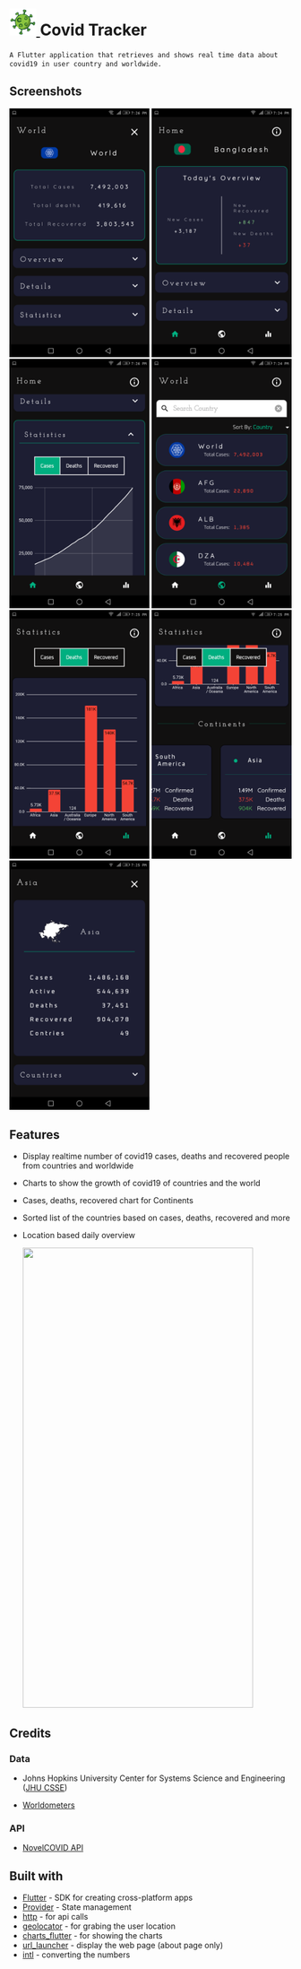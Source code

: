 <h1 >
  <a href="https://github.com/Mohammad-Safayet/Covid19-Tracker/">
    <img src="https://github.com/Mohammad-Safayet/Covid19-Tracker/blob/master/screenshots/logo.png" width=48>
  </a>
  Covid Tracker
</h1>

    A Flutter application that retrieves and shows real time data about covid19 in user country and worldwide.

## Screenshots

<img src="https://github.com/Mohammad-Safayet/Covid19-Tracker/blob/master/screenshots/home-no-loc.png" width=250> <img src="https://github.com/Mohammad-Safayet/Covid19-Tracker/blob/master/screenshots/home-loc.png" width=250> <img src="https://github.com/Mohammad-Safayet/Covid19-Tracker/blob/master/screenshots/home-stats.png" width=250> <img src="https://github.com/Mohammad-Safayet/Covid19-Tracker/blob/master/screenshots/countries.png" width=250> <img src="https://github.com/Mohammad-Safayet/Covid19-Tracker/blob/master/screenshots/stats.png" width=250> <img src="https://github.com/Mohammad-Safayet/Covid19-Tracker/blob/master/screenshots/stats-2.png" width=250> <img src="https://github.com/Mohammad-Safayet/Covid19-Tracker/blob/master/screenshots/continent.png" width=250>

## Features

- Display realtime number of covid19 cases, deaths and recovered people from countries and worldwide
- Charts to show the growth of covid19 of countries and the world
- Cases, deaths, recovered chart for Continents
- Sorted list of the countries based on cases, deaths, recovered and more
- Location based daily overview

  <img src="https://github.com/Mohammad-Safayet/Covid19-Tracker/blob/master/screenshots/app.gif" width="411" height="821"/>

## Credits

### Data

- Johns Hopkins University Center for Systems Science and Engineering ([JHU CSSE](https://github.com/CSSEGISandData/COVID-19))

- [Worldometers](https://www.worldometers.info/coronavirus/)

### API

- [NovelCOVID API](https://github.com/novelcovid/api)

## Built with

- [Flutter](https://flutter.dev/) - SDK for creating cross-platform apps
- [Provider](https://pub.dev/packages/provider) - State management
- [http](https://pub.dev/packages/http) - for api calls
- [geolocator](https://pub.dev/packages/geolocator) - for grabing the user location
- [charts_flutter](https://pub.dev/packages/charts_flutter) - for showing the charts
- [url_launcher](https://pub.dev/packages/url_launcher) - display the web page (about page only)
- [intl](https://pub.dev/packages/intl) - converting the numbers

<!-- ## Instalation guide
Because the current rules imposed by google on the play store, we cant publish this app on it.
To get this app an install it on your android follow one of the next steps.

 1. Get on Github [Releases](https://github.com/lucioeduardo/covid19_tracker/releases)
 2. Get on [Aptoide](https://github-lucioeduardo-corona-data.br.aptoide.com/app)
 3. You can fork or clone this project and run a default flutter build. -->
